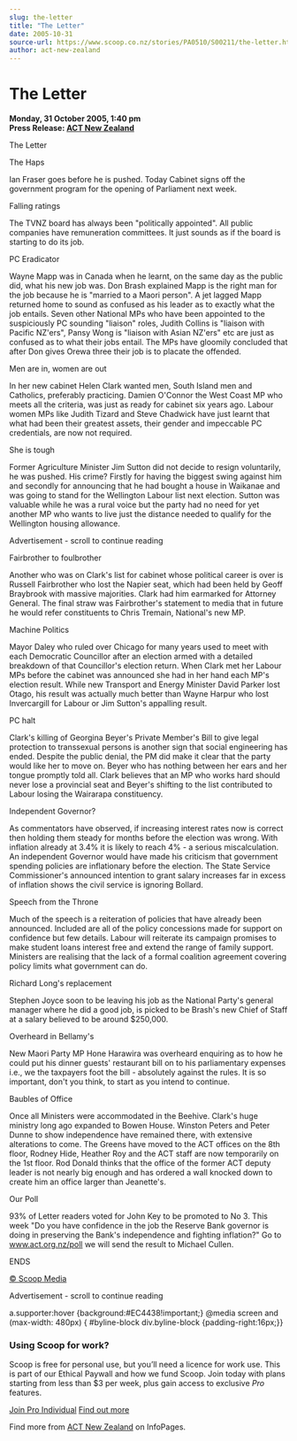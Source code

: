 ```yaml
---
slug: the-letter
title: "The Letter"
date: 2005-10-31
source-url: https://www.scoop.co.nz/stories/PA0510/S00211/the-letter.htm
author: act-new-zealand
---
```

The Letter
==========

**Monday, 31 October 2005, 1:40 pm**  
**Press Release: [ACT New Zealand](https://info.scoop.co.nz/ACT_New_Zealand)**

The Letter

  
The Haps

Ian Fraser goes before he is pushed. Today Cabinet signs off the government program for the opening of Parliament next week.

  
Falling ratings

The TVNZ board has always been "politically appointed". All public companies have remuneration committees. It just sounds as if the board is starting to do its job.

  
PC Eradicator

Wayne Mapp was in Canada when he learnt, on the same day as the public did, what his new job was. Don Brash explained Mapp is the right man for the job because he is "married to a Maori person". A jet lagged Mapp returned home to sound as confused as his leader as to exactly what the job entails. Seven other National MPs who have been appointed to the suspiciously PC sounding "liaison" roles, Judith Collins is "liaison with Pacific NZ'ers", Pansy Wong is "liaison with Asian NZ'ers" etc are just as confused as to what their jobs entail. The MPs have gloomily concluded that after Don gives Orewa three their job is to placate the offended.

  
Men are in, women are out

In her new cabinet Helen Clark wanted men, South Island men and Catholics, preferably practicing. Damien O'Connor the West Coast MP who meets all the criteria, was just as ready for cabinet six years ago. Labour women MPs like Judith Tizard and Steve Chadwick have just learnt that what had been their greatest assets, their gender and impeccable PC credentials, are now not required.

  
She is tough

Former Agriculture Minister Jim Sutton did not decide to resign voluntarily, he was pushed. His crime? Firstly for having the biggest swing against him and secondly for announcing that he had bought a house in Waikanae and was going to stand for the Wellington Labour list next election. Sutton was valuable while he was a rural voice but the party had no need for yet another MP who wants to live just the distance needed to qualify for the Wellington housing allowance.

Advertisement - scroll to continue reading





  
Fairbrother to foulbrother

Another who was on Clark's list for cabinet whose political career is over is Russell Fairbrother who lost the Napier seat, which had been held by Geoff Braybrook with massive majorities. Clark had him earmarked for Attorney General. The final straw was Fairbrother's statement to media that in future he would refer constituents to Chris Tremain, National's new MP.

  
Machine Politics

Mayor Daley who ruled over Chicago for many years used to meet with each Democratic Councillor after an election armed with a detailed breakdown of that Councillor's election return. When Clark met her Labour MPs before the cabinet was announced she had in her hand each MP's election result. While new Transport and Energy Minister David Parker lost Otago, his result was actually much better than Wayne Harpur who lost Invercargill for Labour or Jim Sutton's appalling result.

  
PC halt

Clark's killing of Georgina Beyer's Private Member's Bill to give legal protection to transsexual persons is another sign that social engineering has ended. Despite the public denial, the PM did make it clear that the party would like her to move on. Beyer who has nothing between her ears and her tongue promptly told all. Clark believes that an MP who works hard should never lose a provincial seat and Beyer's shifting to the list contributed to Labour losing the Wairarapa constituency.

  
Independent Governor?

As commentators have observed, if increasing interest rates now is correct then holding them steady for months before the election was wrong. With inflation already at 3.4% it is likely to reach 4% - a serious miscalculation. An independent Governor would have made his criticism that government spending policies are inflationary before the election. The State Service Commissioner's announced intention to grant salary increases far in excess of inflation shows the civil service is ignoring Bollard.

  
Speech from the Throne

Much of the speech is a reiteration of policies that have already been announced. Included are all of the policy concessions made for support on confidence but few details. Labour will reiterate its campaign promises to make student loans interest free and extend the range of family support. Ministers are realising that the lack of a formal coalition agreement covering policy limits what government can do.

  
Richard Long's replacement

Stephen Joyce soon to be leaving his job as the National Party's general manager where he did a good job, is picked to be Brash's new Chief of Staff at a salary believed to be around $250,000.

  
Overheard in Bellamy's

New Maori Party MP Hone Harawira was overheard enquiring as to how he could put his dinner guests' restaurant bill on to his parliamentary expenses i.e., we the taxpayers foot the bill - absolutely against the rules. It is so important, don't you think, to start as you intend to continue.

  
Baubles of Office

Once all Ministers were accommodated in the Beehive. Clark's huge ministry long ago expanded to Bowen House. Winston Peters and Peter Dunne to show independence have remained there, with extensive alterations to come. The Greens have moved to the ACT offices on the 8th floor, Rodney Hide, Heather Roy and the ACT staff are now temporarily on the 1st floor. Rod Donald thinks that the office of the former ACT deputy leader is not nearly big enough and has ordered a wall knocked down to create him an office larger than Jeanette's.

  
Our Poll

93% of Letter readers voted for John Key to be promoted to No 3. This week "Do you have confidence in the job the Reserve Bank governor is doing in preserving the Bank's independence and fighting inflation?" Go to www.act.org.nz/poll we will send the result to Michael Cullen.

  
ENDS

[© Scoop Media](http://www.scoop.co.nz/about/terms.html)  

Advertisement - scroll to continue reading



a.supporter:hover {background:#EC4438!important;} @media screen and (max-width: 480px) { #byline-block div.byline-block {padding-right:16px;}}

### Using Scoop for work?

Scoop is free for personal use, but you’ll need a licence for work use. This is part of our Ethical Paywall and how we fund Scoop. Join today with plans starting from less than $3 per week, plus gain access to exclusive _Pro_ features.  
  
[Join Pro Individual](https://pro.scoop.co.nz/Individual/?from=ProIn24) [Find out more](https://pro.scoop.co.nz/using-scoop-for-work/?from=ProIn24)

Find more from [ACT New Zealand](https://info.scoop.co.nz/ACT_New_Zealand) on InfoPages.